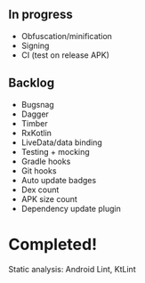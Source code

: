 ## In progress

- Obfuscation/minification
- Signing
- CI (test on release APK)


## Backlog

- Bugsnag
- Dagger
- Timber
- RxKotlin
- LiveData/data binding
- Testing + mocking
- Gradle hooks
- Git hooks
- Auto update badges
- Dex count
- APK size count
- Dependency update plugin





# Completed!

Static analysis: Android Lint, KtLint
